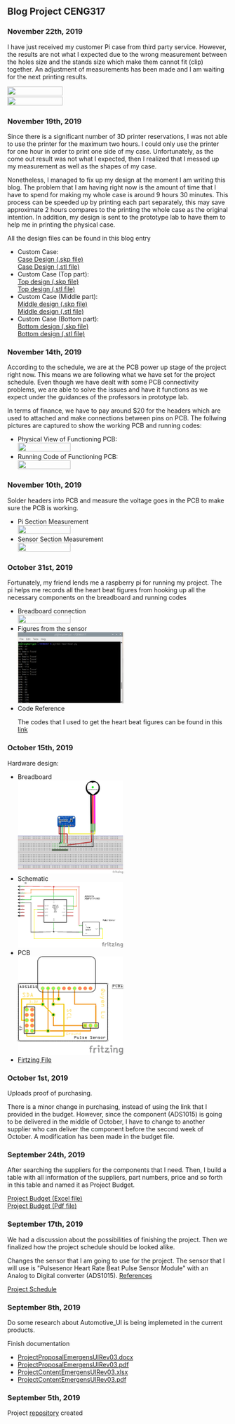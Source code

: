 <!DOCTYPE html> 
<html>
	<head>
	</head>
	<body>
		<h2>Blog Project CENG317 </h2>
		<h3>November 22th, 2019</h3> 
		<p>I have just received my customer Pi case from third party service. However, the results are not what I expected due to the wrong measurement between the holes size and the stands size which make them cannot fit (clip) together. An adjustment of measurements has been made and I am waiting for the next printing results. </p>
		<img src='https://github.com/qu0cquyen/Automotive_UI/blob/master/images/Case_1.png' width='50%' height='50%'> <br/> 
		<img src='https://github.com/qu0cquyen/Automotive_UI/blob/master/images/Case_1.png' width='50%' height='50%'> 
		<h3>November 19th, 2019</h3> 
		<p>Since there is a significant number of 3D printer reservations, I was not able to use the printer for the maximum two hours. I could only use the printer for one hour in order to print one side of my case. Unfortunately, as the come out result was not what I expected, then I realized that I messed up my measurement as well as the shapes of my case.</p> 
		<p>	Nonetheless, I managed to fix up my design at the moment I am writing this blog. The problem that I am having right now is the amount of time that I have to spend for making my whole case is around 9 hours 30 minutes. This process can be speeded up by printing each part separately, this may save approximate 2 hours compares to the printing the whole case as the original intention. In addition, my design is sent to the prototype lab to have them to help me in printing the physical case. </p> 
		<p> All the design files can be found in this blog entry </p> 
		<ul> 
			<li>Custom Case: </li> 
			<a href='https://github.com/qu0cquyen/Automotive_UI/blob/master/mechanical/Project_Custom_Case.skp'>Case Design (.skp file)</a><br/>
			<a href='https://github.com/qu0cquyen/Automotive_UI/blob/master/mechanical/Project_Custom_Case.stl'>Case Design (.stl file)</a>
			<li>Custom Case (Top part): </li>
			<a href='https://github.com/qu0cquyen/Automotive_UI/blob/master/mechanical/Top_case_final.skp'>Top design (.skp file)</a><br/>
			<a href='https://github.com/qu0cquyen/Automotive_UI/blob/master/mechanical/Top_case_final.stl'>Top design (.stl file)</a>
			<li>Custom Case (Middle part): </li>
			<a href='https://github.com/qu0cquyen/Automotive_UI/blob/master/mechanical/Mid_case_final.skp'>Middle design (.skp file)</a><br/>
			<a href='https://github.com/qu0cquyen/Automotive_UI/blob/master/mechanical/Mid_case_final.stl'>Middle design (.stl file)</a>
			<li>Custom Case (Bottom part): </li>
			<a href='https://github.com/qu0cquyen/Automotive_UI/blob/master/mechanical/Bottom_case_final.skp'>Bottom design (.skp file)</a><br/>
			<a href='https://github.com/qu0cquyen/Automotive_UI/blob/master/mechanical/Bottom_case_final.stl'>Bottom design (.stl file)</a>
		</ul>
		<h3>November 14th, 2019</h3>
		<p>	According to the schedule, we are at the PCB power up stage of the project right now. This
		means we are following what we have set for the project schedule. Even though we have dealt with some PCB connectivity problems, we are able to solve the issues and have it functions as we expect under the guidances of the professors in prototype lab. </p>
		<p>	In terms of finance, we have to pay around $20 for the headers which are used to attached and make connections between pins on PCB. The follwing pictures are captured to show the working PCB and running codes: </p>
		<ul>
			<li>Physical View of Functioning PCB:</li>
				<img src='https://github.com/qu0cquyen/Automotive_UI/blob/master/images/PCB_PowerUp_Pi.png?raw=true' width='50%' height='50%' />
			<li>Running Code of Functioning PCB:</li>
				<img src='https://github.com/qu0cquyen/Automotive_UI/blob/master/images/PCB_PowerUp_Code.png?raw=true' width='50%' height='50%'/>
		</ul>
		<h3>November 10th, 2019</h3>
		<p>Solder headers into PCB and measure the voltage goes in the PCB to make sure the PCB is working. </p>
		<ul>
			<li>Pi Section Measurement</li>
			<img src='https://github.com/qu0cquyen/Automotive_UI/blob/master/images/Pi_Measure.png?raw=true' width='50%' height='50%'/>
			<li>Sensor Section Measurement</li>
			<img src='https://github.com/qu0cquyen/Automotive_UI/blob/master/images/Sensor_Measure.png?raw=true' width='50%' height='50%'/>
		</ul>
		<h3>October 31st, 2019</h3> 
		<p>Fortunately, my friend lends me a raspberry pi for running my project. The pi helps me records all the heart beat figures from hooking up all the necessary components on the breadboard and running codes </p> 
		<ul>
			<li>Breadboard connection</li>
			<img src='https://github.com/qu0cquyen/Automotive_UI/blob/master/images/Breadboard_Demo.png?raw=true' width='50%' height='50%' />
			<li>Figures from the sensor</li>
			<img src='https://raw.githubusercontent.com/qu0cquyen/Automotive_UI/master/images/Figures.PNG' width='50%' height='50%' />
			<li>Code Reference</li>
			<p>The codes that I used to get the heart beat figures can be found in this <a href='https://github.com/udayankumar/heart-rate-raspberry-pi'>link</a></p>
		</ul>
		<h3>October 15th, 2019</h3>
		<p>Hardware design:</p>
		<ul>
			<li>Breadboard</li>
			<img src='https://raw.githubusercontent.com/qu0cquyen/Automotive_UI/master/images/ADS1105noPi_bb.png'  width='50%' height='50%'/>
			<li>Schematic</li>
			<img src='https://raw.githubusercontent.com/qu0cquyen/Automotive_UI/master/images/ADS1105noPi_schem.png' width='50%' height='50%'/>
			<li>PCB</li>
			<img src='https://raw.githubusercontent.com/qu0cquyen/Automotive_UI/master/images/ADS1105noPi_pcb.png' width='50%' height='50%'/>
			<li><a href='https://github.com/qu0cquyen/Automotive_UI/blob/master/electronics/Project_Fritzing.fzz'>Firtzing File</a>
			</li>
		</ul> 
		<h3>October 1st, 2019</h3> 
		<p>Uploads proof of purchasing.</p>
		<p>There is a minor change in purchasing, instead of using the link that I provided in the budget. However, since the component (ADS1015) is going to be delivered in the middle of October, I have to change to another supplier who can deliver the component before the second week of October. A modification has been made in the budget file.</p>
		<h3>September 24th, 2019</h3>
		<p>After searching the suppliers for the components that I need. Then, I build a table with all information of the suppliers, part numbers, price and so forth in this table and named it as Project Budget. </p>
		<a href='https://github.com/qu0cquyen/Automotive_UI/blob/master/documentation/ProjectBudget.xlsx'>Project Budget (Excel file)</a><br>
		<a href='https://github.com/qu0cquyen/Automotive_UI/blob/master/documentation/ProjectBudget.pdf'>Project Budget (Pdf file)</a>
		<h3>September 17th, 2019</h3>
		<p>We had a discussion about the possibilities of finishing the project. Then we finalized how the project schedule should be looked alike.</p>
		<p>Changes the sensor that I am going to use for the project. The sensor that I will use is "Pulsesenor Heart Rate Beat Pulse Sensor Module" with an Analog to Digital converter (ADS1015). <a href='http://udayankumar.com/2016/05/17/heart-beat-raspberry/'>References</a></p>
		<a href='https://github.com/qu0cquyen/Automotive_UI/blob/master/documentation/ProjectSchedule.pdf'>Project Schedule</a>
		<h3>September 8th, 2019</h3> 
		<p>Do some research about Automotive_UI is being implemeted in the current products.</p>
		<p>Finish documentation</p>
		<ul>
			<li><a href='https://github.com/qu0cquyen/Automotive_UI/blob/master/documentation/ProjectProposalEmergensUIRev03.docx'>ProjectProposalEmergensUIRev03.docx</a></li>
			<li><a href='https://github.com/qu0cquyen/Automotive_UI/blob/master/documentation/ProjectProposalEmergensUIRev03.pdf'>ProjectProposalEmergensUIRev03.pdf</a></li>
			<li><a href='https://github.com/qu0cquyen/Automotive_UI/blob/master/documentation/ProposalContentEmergensUIRev03.xlsx'>ProjectContentEmergensUIRev03.xlsx</a></li>
			<li><a href='https://github.com/qu0cquyen/Automotive_UI/blob/master/documentation/ProposalContentEmergensUIRev03.pdf'>ProjectContentEmergensUIRev03.pdf</a></li>
		</ul>
		<h3>September 5th, 2019</h3>
		<p>Project <a href='https://qu0cquyen.github.io/Automotive_UI/'>repository</a> created</p>
	</body>
</html> 
